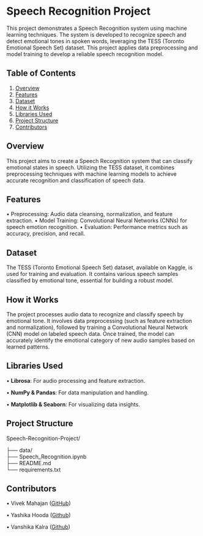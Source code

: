 # Speech Recognition Project
This project demonstrates a Speech Recognition system using machine learning techniques. The system is developed to recognize speech and detect emotional tones in spoken words, leveraging the TESS (Toronto Emotional Speech Set) dataset. This project applies data preprocessing and model training to develop a reliable speech recognition model.

## Table of Contents
1. [Overview](#overview)
2. [Features](#features)
3. [Dataset](#dataset)
4. [How it Works](#How-it-Works)
5. [Libraries Used](#Libraries-Used)
6. [Project Structure](#project-structure)
7. [Contributors](#contributors)


## **Overview**

This project aims to create a Speech Recognition system that can classify emotional states in speech. Utilizing the TESS dataset, it combines preprocessing techniques with machine learning models to achieve accurate recognition and classification of speech data.

## **Features**

• Preprocessing: Audio data cleansing, normalization, and feature extraction.
• Model Training: Convolutional Neural Networks (CNNs) for speech emotion recognition.
• Evaluation: Performance metrics such as accuracy, precision, and recall.

## **Dataset**

The TESS (Toronto Emotional Speech Set) dataset, available on Kaggle, is used for training and evaluation. It contains various speech samples classified by emotional tone, essential for building a robust model.

## **How it Works**

The project processes audio data to recognize and classify speech by emotional tone. It involves data preprocessing (such as feature extraction and normalization), followed by training a Convolutional Neural Network (CNN) model on labeled speech data. Once trained, the model can accurately identify the emotional category of new audio samples based on learned patterns.

## **Libraries Used**

• **Librosa**: For audio processing and feature extraction.

• **NumPy & Pandas**: For data manipulation and handling.

• **Matplotlib & Seaborn**: For visualizing data insights.

## **Project Structure**

Speech-Recognition-Project/

├── data/                     
├── Speech_Recognition.ipynb   
├── README.md                  
└── requirements.txt       

## **Contributors**
• Vivek Mahajan ([GitHub](https://github.com/VivekMahajan1458))

• Yashika Hooda ([Github](https://github.com/hoodayashika))

• Vanshika Kalra ([Github](https://github.com/kalravanshika))
